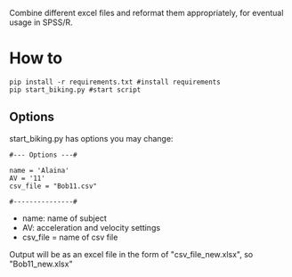 Combine different excel files and reformat them appropriately, for eventual usage in SPSS/R.

# How to

```
pip install -r requirements.txt #install requirements
pip start_biking.py #start script
```
## Options
start_biking.py has options you may change:
```
#--- Options ---#

name = 'Alaina'
AV = '11'
csv_file = "Bob11.csv"

#---------------#
```
* name: name of subject
* AV: acceleration and velocity settings
* csv_file = name of csv file

Output will be as an excel file in the form of "csv_file_new.xlsx", so "Bob11_new.xlsx"
